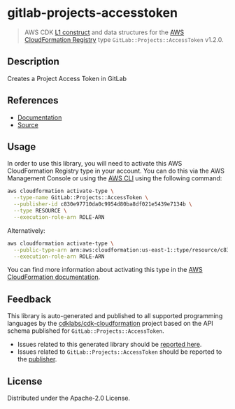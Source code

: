 # gitlab-projects-accesstoken

> AWS CDK [L1 construct] and data structures for the [AWS CloudFormation Registry] type `GitLab::Projects::AccessToken` v1.2.0.

[L1 construct]: https://docs.aws.amazon.com/cdk/latest/guide/constructs.html
[AWS CloudFormation Registry]: https://docs.aws.amazon.com/AWSCloudFormation/latest/UserGuide/registry.html

## Description

Creates a Project Access Token in GitLab

## References

* [Documentation](https://github.com/aws-ia/cloudformation-gitlab-resource-providers)
* [Source](https://github.com/aws-ia/cloudformation-gitlab-resource-providers.git)

## Usage

In order to use this library, you will need to activate this AWS CloudFormation Registry type in your account. You can do this via the AWS Management Console or using the [AWS CLI](https://aws.amazon.com/cli/) using the following command:

```sh
aws cloudformation activate-type \
  --type-name GitLab::Projects::AccessToken \
  --publisher-id c830e97710da0c9954d80ba8df021e5439e7134b \
  --type RESOURCE \
  --execution-role-arn ROLE-ARN
```

Alternatively:

```sh
aws cloudformation activate-type \
  --public-type-arn arn:aws:cloudformation:us-east-1::type/resource/c830e97710da0c9954d80ba8df021e5439e7134b/GitLab-Projects-AccessToken \
  --execution-role-arn ROLE-ARN
```

You can find more information about activating this type in the [AWS CloudFormation documentation](https://docs.aws.amazon.com/AWSCloudFormation/latest/UserGuide/registry-public.html).

## Feedback

This library is auto-generated and published to all supported programming languages by the [cdklabs/cdk-cloudformation] project based on the API schema published for `GitLab::Projects::AccessToken`.

* Issues related to this generated library should be [reported here](https://github.com/cdklabs/cdk-cloudformation/issues/new?title=Issue+with+%40cdk-cloudformation%2Fgitlab-projects-accesstoken+v1.2.0).
* Issues related to `GitLab::Projects::AccessToken` should be reported to the [publisher](https://github.com/aws-ia/cloudformation-gitlab-resource-providers).

[cdklabs/cdk-cloudformation]: https://github.com/cdklabs/cdk-cloudformation

## License

Distributed under the Apache-2.0 License.
